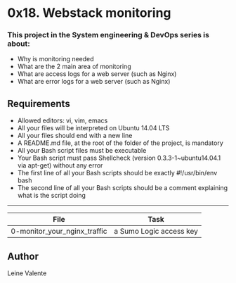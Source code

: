 # 0x18. Webstack monitoring

### This project in the System engineering & DevOps series is about:

 * Why is monitoring needed
 * What are the 2 main area of monitoring
 * What are access logs for a web server (such as Nginx)
 * What are error logs for a web server (such as Nginx)

## Requirements

 * Allowed editors: vi, vim, emacs
 * All your files will be interpreted on Ubuntu 14.04 LTS
 * All your files should end with a new line
 * A README.md file, at the root of the folder of the project, is mandatory
 * All your Bash script files must be executable
 * Your Bash script must pass Shellcheck (version 0.3.3-1~ubuntu14.04.1 via apt-get) without any error
 * The first line of all your Bash scripts should be exactly #!/usr/bin/env bash
 * The second line of all your Bash scripts should be a comment explaining what is the script doing

---
File|Task
---|---
0-monitor_your_nginx_traffic | a Sumo Logic access key

## Author
Leine Valente
